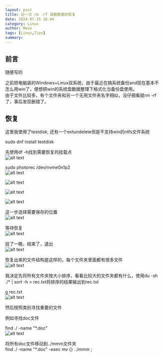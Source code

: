 ```yaml
---
layout: post
title: 记一次 rm -rf 误删数据的恢复
date: 2024-07-15 16:44
category: Linux
author: Meve
tags: [Linux,Tips]
summary: 
---
```


## 前言

随便写的

之前把电脑装的Windows+Linux双系统，由于最近在搞系统备份and现在基本不怎么用win了，便想把win的系统盘数据整理下格式化当备份盘使用。<br>
由于文件比较多，有个文件夹和另一个无用文件夹名字相似，没仔细看就rm -rf了，事后发现删错了。<br>

## 恢复

这里我使用了testdisk, 还有一个extundelete但是不支持win的ntfs文件系统<br>

sudo dnf install testdisk<br>

先使用df -h找到需要恢复的挂载点<br>
![alt text](https://raw.githubusercontent.com/touchspeed/touchspeed.github.io/main/_posts/2024-07-15-restore-rm-data/image-1.png)<br>

sudo photorec /dev/nvme0n1p2<br>
![alt text](https://raw.githubusercontent.com/touchspeed/touchspeed.github.io/main/_posts/2024-07-15-restore-rm-data/image-1.png)<br>

![alt text](https://raw.githubusercontent.com/touchspeed/touchspeed.github.io/main/_posts/2024-07-15-restore-rm-data/image-2.png)<br>

![alt text](https://raw.githubusercontent.com/touchspeed/touchspeed.github.io/main/_posts/2024-07-15-restore-rm-data/image-3.png)<br>

![alt text](https://raw.githubusercontent.com/touchspeed/touchspeed.github.io/main/_posts/2024-07-15-restore-rm-data/image-4.png)<br>

这一步选择需要保存的位置<br>
![alt text](https://raw.githubusercontent.com/touchspeed/touchspeed.github.io/main/_posts/2024-07-15-restore-rm-data/image-5.png)<br>

等待恢复<br>
![alt text](https://raw.githubusercontent.com/touchspeed/touchspeed.github.io/main/_posts/2024-07-15-restore-rm-data/rec1.png)<br>

挂了一晚，结束了，退出<br>
![alt text](https://raw.githubusercontent.com/touchspeed/touchspeed.github.io/main/_posts/2024-07-15-restore-rm-data/rec2.png)<br>

恢复出来的文件结构是这样的，每个文件夹里面都有很多文件<br>
![alt text](https://raw.githubusercontent.com/touchspeed/touchspeed.github.io/main/_posts/2024-07-15-restore-rm-data/image-6.png)<br>

我决定先将所有文件夹按大小排序，看看比较大的文件夹都有什么，使用du -sh ./* | sort -h > rec.txt将排序的结果输出到rec.txt<br>

g rec.txt<br>
![alt text](https://raw.githubusercontent.com/touchspeed/touchspeed.github.io/main/_posts/2024-07-15-restore-rm-data/image-7.png)<br>

然后按照类别寻找重要的文件<br>

例如寻找doc文件<br>

find ./ -name "*.doc"<br>
![alt text](https://raw.githubusercontent.com/touchspeed/touchspeed.github.io/main/_posts/2024-07-15-restore-rm-data/image-8.png)<br>

将所有doc文件移动到../mmm文件夹<br>
find ./ -name "*.doc" -exec mv {} ../mmm \;<br>
